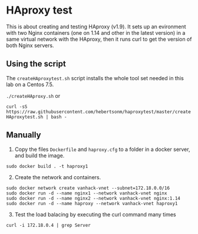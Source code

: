 # HAproxy test

This is about creating and testing HAproxy (v1.9). It sets up an evironment with two Nginx containers (one on 1.14 and other in the latest version) in a same virtual network with the HAproxy, then it runs curl to get the version of both Nginx servers.

## Using the script

The `createHAproxytest.sh` script installs the whole tool set needed in this lab on a Centos 7.5. 

`./createHAproxy.sh`  or

`curl -sS https://raw.githubusercontent.com/hebertsonm/haproxytest/master/createHAproxytest.sh | bash -`

## Manually

1. Copy the files `Dockerfile` and `haproxy.cfg` to a folder in a docker server, and build the image.

`sudo docker build . -t haproxy1`

2. Create the network and containers.

````
sudo docker network create vanhack-vnet --subnet=172.18.0.0/16
sudo docker run -d --name nginx1 --network vanhack-vnet nginx
sudo docker run -d --name nginx2 --network vanhack-vnet nginx:1.14
sudo docker run -d --name haproxy --network vanhack-vnet haproxy1
````

3. Test the load balacing by executing the curl command many times

`curl -i 172.18.0.4 | grep Server`
